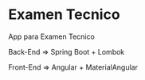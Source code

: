 # Examen Tecnico
App para Examen Tecnico

Back-End => Spring Boot + Lombok

Front-End => Angular + MaterialAngular
